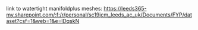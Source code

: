 link to watertight manifoldplus meshes: https://leeds365-my.sharepoint.com/:f:/r/personal/sc19jcm_leeds_ac_uk/Documents/FYP/dataset?csf=1&web=1&e=lDqskN
